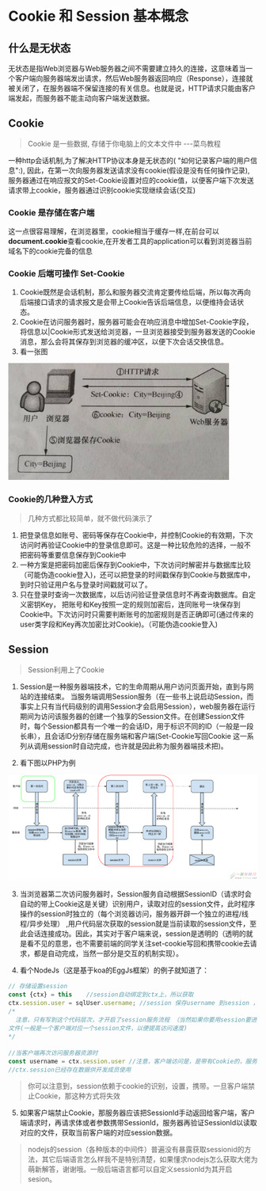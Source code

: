 # Cookie 和 Session 基本概念

## 什么是无状态
无状态是指Web浏览器与Web服务器之间不需要建立持久的连接，这意味着当一个客户端向服务器端发出请求，然后Web服务器返回响应（Response），连接就被关闭了，在服务器端不保留连接的有关信息。也就是说，HTTP请求只能由客户端发起，而服务器不能主动向客户端发送数据。

## Cookie
> Cookie 是一些数据, 存储于你电脑上的文本文件中 ---菜鸟教程

一种http会话机制,为了解决HTTP协议本身是无状态的( "如何记录客户端的用户信息":), 因此，在第一次向服务器发送请求没有cookie(假设是没有任何操作记录), 服务器通过在响应报文的Set-Cookie设置对应的cookie值，以便客户端下次发送请求带上cookie，服务器通过识别cookie实现继续会话(交互)


### Cookie 是存储在客户端
这一点很容易理解，在浏览器里，cookie相当于缓存一样,在前台可以**document.cookie**查看cookie,在开发者工具的application可以看到浏览器当前域名下的cookie完备的信息

### Cookie 后端可操作 Set-Cookie
1. Cookie既然是会话机制，那么和服务器交流肯定要传给后端，所以每次再向后端接口请求的请求报文是会带上Cookie告诉后端信息，以便维持会话状态。
2. Cookie在访问服务器时，服务器可能会在响应消息中增加Set-Cookie字段，将信息以|Cookie形式发送给浏览器，一旦浏览器接受到服务器发送的Cookie消息，那么会将其保存到浏览器的缓冲区，以便下次会话交换信息。
3. 看一张图   

<img src="./../../IMAGES/cookie.png">

### Cookie的几种登入方式
> 几种方式都比较简单，就不做代码演示了
1. 把登录信息如账号、密码等保存在Cookie中，并控制Cookie的有效期，下次访问时再验证Cookie中的登录信息即可。这是一种比较危险的选择，一般不把密码等重要信息保存到Cookie中
2. 一种方案是把密码加密后保存到Cookie中，下次访问时解密并与数据库比较（可能伪造cookie登入)，还可以把登录的时间戳保存到Cookie与数据库中，到时只验证用户名与登录时间戳就可以了。
3. 只在登录时查询一次数据库，以后访问验证登录信息时不再查询数据库。自定义密钥Key，
把账号和Key按照一定的规则加密后，连同账号一块保存到Cookie中。下次访问时只需要判断账号的加密规则是否正确即可(通过传来的user类字段和Key再次加密比对Cookie)。（可能伪造cookie登入)

## Session
> Session利用上了Cookie   

1. Session是一种服务器端技术，它的生命周期从用户访问页面开始，直到与网站的连接结束。
当服务端调用Session服务（在一些书上说启动Session，而事实上只有当代码级别的调用Session才会启用Session），web服务器在运行期间为访问该服务器的创建一个独享的Session文件。在创建Session文件时，每个Session都具有一个唯一的会话ID，用于标识不同的ID（一般是一段长串），且会话ID分别存储在服务端和客户端(Set-Cookie写回Cookie 这一系列从调用session时自动完成，也许就是因此称为服务器端技术把)。

2. 看下图以PHP为例
<img src="./IMAGES/session.png">

3. 当浏览器第二次访问服务器时，Session服务自动根据SessionID（请求时会自动的带上Cookie这是关键）识别用户，读取对应的session文件，此时程序操作的session时独立的（每个浏览器访问，服务器开辟一个独立的进程/线程/异步处理）
,用户代码层次获取的session就是当前读取的session文件，至此会话连接成功。因此，其实对于客户端来说，session是透明的（透明的就是看不见的意思，也不需要前端的同学关注set-cookie写回和携带cookie去请求，都是自动完成，当然一部分是交互的机制实现）。

4. 看个NodeJs（这是基于koa的EggJs框架）的例子就知道了：
```javascript
// 存储设置session
const {ctx} = this    //session自动绑定到ctx上，所以获取
ctx.session.user = sqlUser.username; //session 保存username 到session ，
/*
  注意，只有写到这个代码层次，才开启了session服务流程 （当然如果你要用session要进行一些配置），服务器已经生成sessionId，保存记录username，最后写入
文件(一般是一个客户端对应一个session文件，以便提高访问速度)
*/

//当客户端再次访问服务器资源时
const username = ctx.session.user //注意，客户端访问是，是带有Cookie的，服务器自动处理识别"EGG_KEY"（这是这个框架存储客户端cookie的sessionId的键）并访问对应的sission文件，至此
//ctx.session已经存在数据供开发成员使用
```

> 你可以注意到，session依赖于cookie的识别，设置，携带。一旦客户端禁止Cookie，那这种方式将失效

5. 如果客户端禁止Cookie，那服务器应该把SessionId手动返回给客户端，客户端请求时，再请求体或者参数携带SessionId，服务器再验证SessionId以读取对应的文件，获取当前客户端的对应session数据。

> nodejs的session（各种版本的中间件）普遍没有暴露获取sessionid的方法，其它后端语言怎么样我不是特别清楚，如果懂求nodejs怎么获取大佬为萌新解答，谢谢哦。一般后端语言都可以自定义sessionId为其开启sesion。